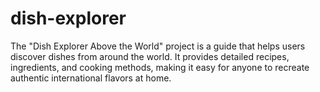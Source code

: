 # dish-explorer
 The "Dish Explorer Above the World" project is a  guide that helps users discover dishes from around the world. It provides detailed recipes, ingredients, and cooking methods, making it easy for anyone to recreate authentic international flavors at home.
